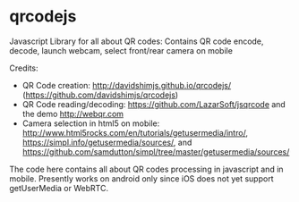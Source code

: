 # qrcodejs
Javascript Library for all about QR codes: Contains QR code encode, decode, launch webcam, select front/rear camera on mobile

Credits:
   * QR Code creation: http://davidshimjs.github.io/qrcodejs/ (https://github.com/davidshimjs/qrcodejs)
   * QR Code reading/decoding: https://github.com/LazarSoft/jsqrcode and the demo http://webqr.com
   * Camera selection in html5 on mobile: http://www.html5rocks.com/en/tutorials/getusermedia/intro/,  https://simpl.info/getusermedia/sources/, and https://github.com/samdutton/simpl/tree/master/getusermedia/sources/

The code here contains all about QR codes processing in javascript and in mobile. Presently works on android only since iOS does not yet support getUserMedia or WebRTC.
